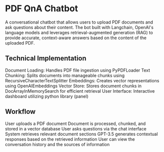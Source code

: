 # PDF QnA Chatbot
A conversational chatbot that allows users to upload PDF documents and ask questions about their content. The bot built with Langchain, OpenAI's language models and leverages retrieval-augmented generation (RAG) to provide accurate, context-aware answers based on the content of the uploaded PDF.

## Technical Implementation
Document Loading: Handles PDF file ingestion using PyPDFLoader
Text Chunking: Splits documents into manageable chunks using RecursiveCharacterTextSplitter
Embeddings: Creates vector representations using OpenAIEmbeddings
Vector Store: Stores document chunks in DocArrayInMemorySearch for efficient retrieval
User Interface: Interactive dashboard utilizing python library (panel)

## Workflow
User uploads a PDF document
Document is processed, chunked, and stored in a vector database
User asks questions via the chat interface
System retrieves relevant document sections
GPT-3.5 generates contextual responses based on the retrieved information
User can view the conversation history and the sources of information
